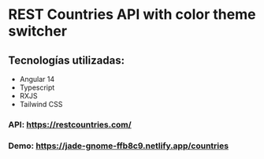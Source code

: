 # REST Countries API with color theme switcher
## Tecnologías utilizadas: 

* Angular 14
* Typescript
* RXJS
* Tailwind CSS

### API: https://restcountries.com/
### Demo: https://jade-gnome-ffb8c9.netlify.app/countries

